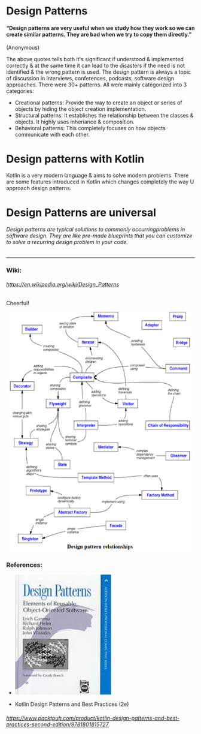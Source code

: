 # Design Patterns
 #### “Design patterns are very useful when we study how they work so we can create similar patterns. They are bad when we try to copy them directly.”
(Anonymous)

The above quotes tells both it's significant if understood & implemented correctly & at the same time it can lead to the disasters if the need
is not identified & the wrong pattern is used.
The design pattern is always a topic of discussion in interviews, conferences, podcasts, software design approaches.
There were 30+ patterns. All were mainly categorized into 3 categories:
+ Creational patterns: Provide the way to create an object or series of objects by hiding the object creation implementation.
+ Structural patterns: It establishes the relationship between the classes & objects. It highly uses inheriance & composition.
+ Behavioral patterns: This completely focuses on how objects communicate with each other.

# Design patterns with Kotlin
Kotlin is a very modern language & aims to solve modern problems. There are some features introduced in Kotlin which changes completely the 
way U approach design patterns.

# Design Patterns are universal 
###### Design patterns are typical solutions to commonly occurringproblems in software design. They are like pre-made blueprints that you can customize to solve a recurring design problem in your code.
____
### Wiki:
###### https://en.wikipedia.org/wiki/Design_Patterns
Cheerful!

<img src="img/dprelationships.png" height="640"/>

### References:
- <img src="img/dpcover.jpg" height="320" alt="https://www.amazon.com/Design-Patterns-Object-Oriented-Addison-Wesley-Professional-ebook/dp/B000SEIBB8/ref=sr_1_1?crid=12ERJS23JOQEH&keywords=Design+Patterns%3A+Elements+of+Reusable+Object-Oriented+Software&qid=1644485033&s=digital-text&sprefix=design+patterns+elements+of+reusable+object-oriented+software%2Cdigital-text%2C702&sr=1-1" />

-  Kotlin Design Patterns and Best Practices (2e)
###### https://www.packtpub.com/product/kotlin-design-patterns-and-best-practices-second-edition/9781801815727